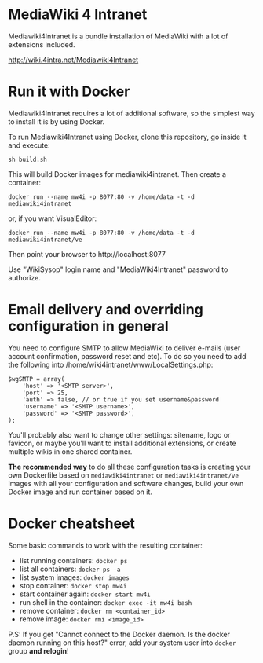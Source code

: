 # MediaWiki 4 Intranet

Mediawiki4Intranet is a bundle installation of MediaWiki with a lot of extensions included.

http://wiki.4intra.net/Mediawiki4Intranet

# Run it with Docker

Mediawiki4Intranet requires a lot of additional software, so the simplest way to
install it is by using Docker.

To run Mediawiki4Intranet using Docker, clone this repository, go inside it and execute:

    sh build.sh

This will build Docker images for mediawiki4intranet. Then create a container:

    docker run --name mw4i -p 8077:80 -v /home/data -t -d mediawiki4intranet

or, if you want VisualEditor:

    docker run --name mw4i -p 8077:80 -v /home/data -t -d mediawiki4intranet/ve

Then point your browser to http://localhost:8077

Use "WikiSysop" login name and "MediaWiki4Intranet" password to authorize.

# Email delivery and overriding configuration in general

You need to configure SMTP to allow MediaWiki to deliver e-mails (user account confirmation,
password reset and etc). To do so you need to add the following into /home/wiki4intranet/www/LocalSettings.php:

    $wgSMTP = array(
        'host' => '<SMTP server>',
        'port' => 25,
        'auth' => false, // or true if you set username&password
        'username' => '<SMTP username>',
        'password' => '<SMTP password>',
    );

You'll probably also want to change other settings: sitename, logo or favicon, or maybe you'll
want to install additional extensions, or create multiple wikis in one shared container.

**The recommended way** to do all these configuration tasks is creating your own Dockerfile
based on `mediawiki4intranet` or `mediawiki4intranet/ve` images with all your configuration and
software changes, build your own Docker image and run container based on it.

# Docker cheatsheet

Some basic commands to work with the resulting container:

* list running containers: `docker ps`
* list all containers: `docker ps -a`
* list system images: `docker images`
* stop container: `docker stop mw4i`
* start container again: `docker start mw4i`
* run shell in the container: `docker exec -it mw4i bash`
* remove container: `docker rm <container_id>`
* remove image: `docker rmi <image_id>`

P.S: If you get "Cannot connect to the Docker daemon. Is the docker daemon running on this host?" error,
add your system user into `docker` group **and relogin**!

